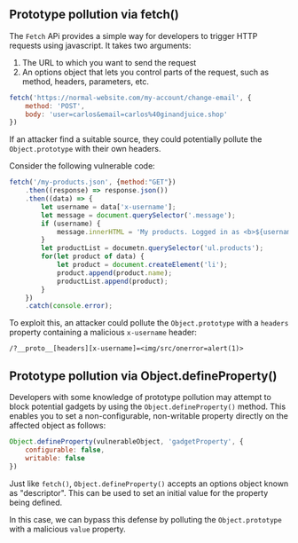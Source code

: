 ## Prototype pollution via fetch()

The `Fetch` APi provides a simple way for developers to trigger HTTP requests using javascript. It takes two arguments:
1. The URL to which you want to send the request
2. An options object that lets you control parts of the request, such as method, headers, parameters, etc.

```javascript
fetch('https://normal-website.com/my-account/change-email', {
	method: 'POST',
	body: 'user=carlos&email=carlos%40ginandjuice.shop'
})
```

If an attacker find a suitable source, they could potentially pollute the `Object.prototype` with their own headers. 

Consider the following vulnerable code:

```javascript
fetch('/my-products.json', {method:"GET"})
	.then((response) => response.json())
	.then((data) => {
		let username = data['x-username'];
		let message = document.querySelector('.message');
		if (username) {
			message.innerHTML = 'My products. Logged in as <b>${username}</b>';
		}
		let productList = documetn.querySelector('ul.products');
		for(let product of data) {
			let product = document.createElement('li');
			product.append(product.name);
			productList.append(product);
		}
	})
	.catch(console.error);
```

To exploit this, an attacker could pollute the `Object.prototype` with a `headers` property containing a malicious `x-username` header:

`/?__proto__[headers][x-username]=<img/src/onerror=alert(1)>`

## Prototype pollution via Object.defineProperty()

Developers with some knowledge of prototype pollution may attempt to block potential gadgets by using the `Object.defineProperty()` method. This enables you to set a non-configurable, non-writable property directly on the affected object as follows:

```javascript
Object.defineProperty(vulnerableObject, 'gadgetProperty', {
	configurable: false,
	writable: false
})
```

Just like `fetch()`, `Object.defineProperty()` accepts an options object known as "descriptor". This can be used to set an initial value for the property being defined.

In this case, we can bypass this defense by polluting the `Object.prototype` with a malicious `value` property.